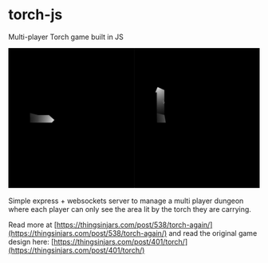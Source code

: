 # torch-js

Multi-player Torch game built in JS

![Torch Demo](torch-node.png)

Simple express + websockets server to manage a multi player dungeon where each player can only see the area lit by the torch they are carrying.

Read more at [https://thingsinjars.com/post/538/torch-again/](https://thingsinjars.com/post/538/torch-again/) and read the original game design here: [https://thingsinjars.com/post/401/torch/](https://thingsinjars.com/post/401/torch/)